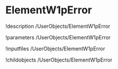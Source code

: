 <!-- MOOSE Documentation Stub: Remove this when content is added. -->

# ElementW1pError
!description /UserObjects/ElementW1pError

!parameters /UserObjects/ElementW1pError

!inputfiles /UserObjects/ElementW1pError

!childobjects /UserObjects/ElementW1pError
